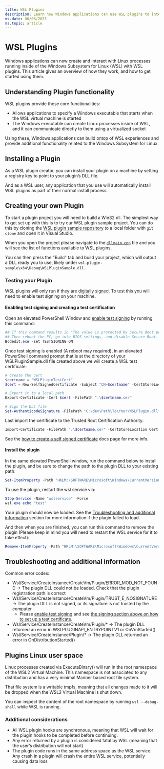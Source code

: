 ```yaml
---
title: WSL Plugins
description: Learn how Windows applications can use WSL plugins to integrate their workflow inside of WSL
ms.date: 06/08/2025
ms.topic: article
---
```


# WSL Plugins

Windows applications can now create and interact with Linux processes running inside of the Windows Subsystem for Linux (WSL) with WSL plugins. This article gives an overview of how they work, and how to get started using them.

## Understanding Plugin functionality

WSL plugins provide these core functionalities:

- Allows applications to specify a Windows executable that starts when the WSL virtual machine is started
- The Windows executable can create Linux processes inside of WSL, and it can communicate directly to them using a virtualized socket

Using these, Windows applications can build ontop of WSL experiences and provide additional functionality related to the Windows Subsystem for Linux.

## Installing a Plugin

As a WSL plugin creator, you can install your plugin on a machine by setting a registry key to point to your plugin’s DLL file.

And as a WSL user, any application that you use will automatically install WSL plugins as part of their normal install process.

## Creating your own Plugin

To start a plugin project  you will need to build a Win32 dll. The simplest way to get set up with this is to try our WSL plugin sample project. You can do this by cloning the [WSL plugin sample repository](https://github.com/microsoft/wsl-plugin-sample) to a local folder with `git clone` and open it in Visual Studio.

When you open the project please navigate to the [`dllmain.cpp`](https://github.com/microsoft/wsl-plugin-sample/blob/main/plugin.cpp) file  and you will see the list of functions available to WSL plugins.

You can then press the "Build" tab and build your project, which will output a DLL ready you to use, likely under `wsl-plugin-sample\x64\Debug\WSLPluginSample.dll`.

### Testing your Plugin

WSL plugins will only run if they are [digitally signed](/windows-hardware/drivers/install/digital-signatures). To test this you will need to enable test signing on your machine.

#### Enabling test signing and creating a test certification

Open an elevated PowerShell Window and [enable test signing](/windows-hardware/drivers/install/the-testsigning-boot-configuration-option#enable-or-disable-use-of-test-signed-code) by running this command:

```powershell
## If this command results in "The value is protected by Secure Boot policy and cannot be modified or deleted"
## Then reboot the PC, go into BIOS settings, and disable Secure Boot. BitLocker may also affect your ability to modify this setting.
Bcdedit.exe -set TESTSIGNING ON
```

Once test signing is enabled (A reboot may required), in an elevated PowerShell command prompt that is at the directory of your WSLPluginSample.dll file created above we will create a WSL test certificate:

```powershell
# Create the cert
$certname = "WSLPluginTestCert"
$cert = New-SelfSignedCertificate -Subject "CN=$certname" -CertStoreLocation "Cert:\CurrentUser\My" -KeyExportPolicy Exportable -KeySpec Signature -KeyLength 2048 -KeyAlgorithm RSA -HashAlgorithm SHA256 -Type CodeSigningCert

# Export it to a local path
Export-Certificate -Cert $cert -FilePath ".\$certname.cer"

# Sign the DLL file
Set-AuthenticodeSignature -FilePath "C:\dev\Path\To\Your\WSLPlugin.dll" -Certificate $cert
```

Last import the certificate to the Trusted Root Certification Authority:

```powershell
Import-Certificate -FilePath ".\$certname.cer" -CertStoreLocation Cert:\LocalMachine\Root"
```

See the [how to create a self signed certificate](/entra/identity-platform/howto-create-self-signed-certificate) docs page for more info.

#### Install the plugin

In the same elevated PowerShell window, run the command below to install the plugin, and be sure to change the path to the plugin DLL to your existing path:

```powershell
Set-ItemProperty -Path "HKLM:\SOFTWARE\Microsoft\Windows\CurrentVersion\Lxss\Plugins" -Name "demo-plugin" -Value "C:\Path\to\plugin.dll" -Force
```

To use the plugin, restart the wsl service via:

```powershell
Stop-Service -Name "wslservice" -Force
wsl.exe echo "test"
```

Your plugin should now be loaded. See the [Troubleshooting and additional information](#troubleshooting-and-additional-information) section for more information if the plugin failed to load.

And then when you are finished, you can run this command to remove the plugin (Please keep in mind you will need to restart the WSL service for it to take effect):

```powershell
Remove-ItemProperty -Path "HKLM:\SOFTWARE\Microsoft\Windows\CurrentVersion\Lxss\Plugins" -Name "demo-plugin" -Force
```

## Troubleshooting and additional information

Common error codes:

- Wsl/Service/CreateInstance/CreateVm/Plugin/ERROR_MOD_NOT_FOUND -> The plugin DLL could not be loaded. Check that the plugin registration path is correct
- Wsl/Service/CreateInstance/CreateVm/Plugin/TRUST_E_NOSIGNATURE -> The plugin DLL is not signed, or its signature is not trusted by the computer
  - Please [enable test signing](/windows-hardware/drivers/install/the-testsigning-boot-configuration-option#enable-or-disable-use-of-test-signed-code) and see [the signing section above on how to set up a test certificate](#enabling-test-signing-and-creating-a-test-certification).
- Wsl/Service/CreateInstance/CreateVm/Plugin/* -> The plugin DLL returned an error in WSLPLUGINAPI_ENTRYPOINTV1 or OnVmStarted()
- Wsl/Service/CreateInstance/Plugin/* -> The plugin DLL returned an error in OnDistributionStarted()

## Plugins Linux user space

Linux processes created via ExecuteBinary() will run in the root namespace of the WSL2 Virtual Machine. This namespace is not associated to any distribution and has a very minimal Mariner based root file system.

That file system is a writable tmpfs, meaning that all changes made to it will be dropped when the WSL2 Virtual Machine is shut down.

You can inspect the content of the root namespace by running `wsl --debug-shell` while WSL is running.

### Additional considerations

- All WSL plugin hooks are synchronous, meaning that WSL will wait for the plugin hooks to be completed before continuing.
- Any error returned by a plugin is considered fatal by WSL (meaning that the user’s distribution will not start)
- The plugin code runs in the same address space as the WSL service. Any crash in a plugin will crash the entire WSL service, potentially causing data loss
